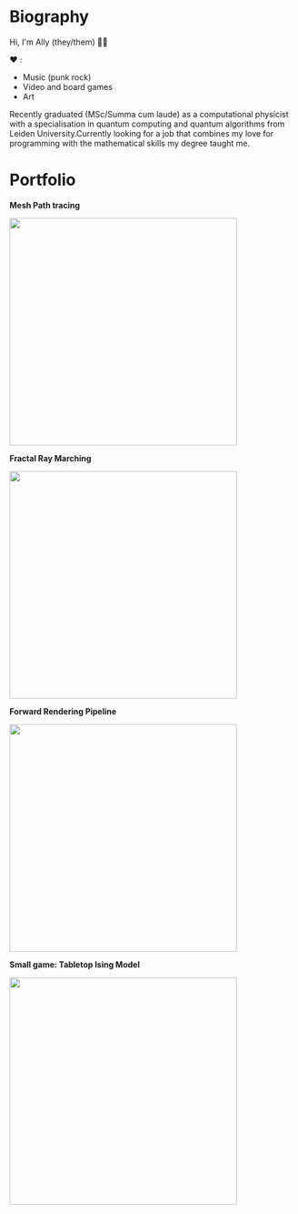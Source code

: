 # Biography

Hi, I'm Ally (they/them) :rainbow_flag:

:heart: :
- Music (punk rock)
- Video and board games
- Art
 
Recently graduated (MSc/Summa cum laude) as a computational physicist with a specialisation 
in quantum computing and quantum algorithms from Leiden University.Currently looking for a job that combines my love for programming with the mathematical skills my
degree taught me. <!-- Specifically in game dev/computer graphics. -->

# Portfolio

**Mesh Path tracing**

<img src="https://raw.github.com/akoreman/akoreman/main/images/path.png" width="400">  

**Fractal Ray Marching**

<img src="https://raw.github.com/akoreman/akoreman/main/images/fractal.png" width="400">  

**Forward Rendering Pipeline**

<img src="https://raw.github.com/akoreman/akoreman/main/images/sampleRender.png" width="400">  

**Small game: Tabletop Ising Model**

<img src="https://raw.github.com/akoreman/akoreman/main/images/ising.png" width="400">  
